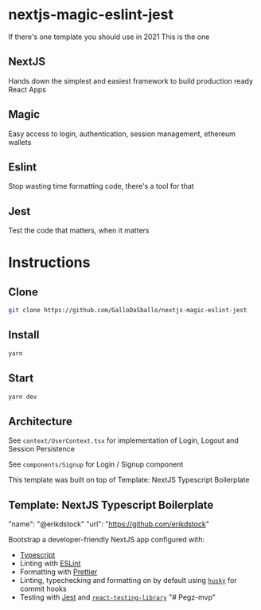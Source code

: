 # nextjs-magic-eslint-jest

If there's one template you should use in 2021
This is the one

## NextJS

Hands down the simplest and easiest framework to build production ready React Apps

## Magic

Easy access to login, authentication, session management, ethereum wallets

## Eslint

Stop wasting time formatting code, there's a tool for that

## Jest

Test the code that matters, when it matters

# Instructions

## Clone

```bash
git clone https://github.com/GalloDaSballo/nextjs-magic-eslint-jest
```

## Install

```bash
yarn
```

## Start

```bash
yarn dev
```

## Architecture

See `context/UserContext.tsx` for implementation of Login, Logout and Session Persistence

See `components/Signup` for Login / Signup component

This template was built on top of Template: NextJS Typescript Boilerplate

## Template: NextJS Typescript Boilerplate

"name": "@erikdstock"
"url": "https://github.com/erikdstock"

Bootstrap a developer-friendly NextJS app configured with:

-   [Typescript](https://www.typescriptlang.org/)
-   Linting with [ESLint](https://eslint.org/)
-   Formatting with [Prettier](https://prettier.io/)
-   Linting, typechecking and formatting on by default using [`husky`](https://github.com/typicode/husky) for commit hooks
-   Testing with [Jest](https://jestjs.io/) and [`react-testing-library`](https://testing-library.com/docs/react-testing-library/intro)
"# Pegz-mvp" 
